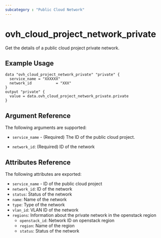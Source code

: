 ```yaml
---
subcategory : "Public Cloud Network"
---
```


# ovh_cloud_project_network_private

Get the details of a public cloud project private network.

## Example Usage

```hcl
data "ovh_cloud_project_network_private" "private" {
  service_name = "XXXXXX"
  network_id           = "XXX"
}
output "private" {
  value = data.ovh_cloud_project_network_private.private
}
```

## Argument Reference

The following arguments are supported:

- `service_name` - (Required) The ID of the public cloud project.

- `network_id`:  (Required) ID of the network

## Attributes Reference

The following attributes are exported:

- `service_name` - ID of the public cloud project
- `network_id`:  ID of the network
- `status`:  Status of the network
- `name`:  Name of the network
- `type`: Type of the network
- `vlan_id`: VLAN ID of the network
- `regions`: Information about the private network in the openstack region
  - `openstack_id`: Network ID on openstack region
  - `region`: Name of the region
  - `status`: Status of the network